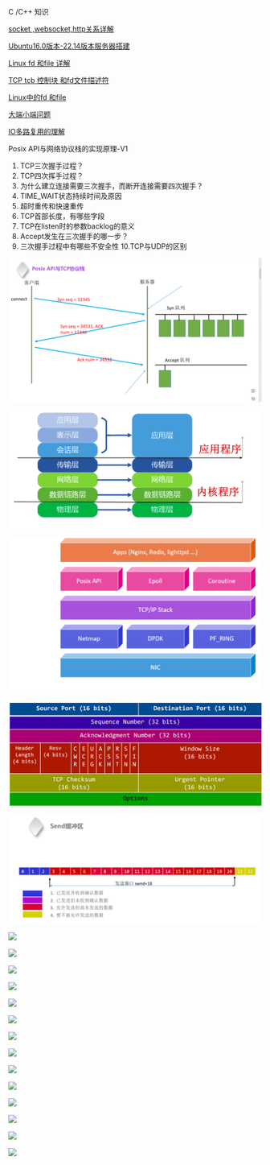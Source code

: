 C /C++  知识

[socket ,websocket,http关系详解](https://blog.csdn.net/qq_23232637/article/details/143312256?spm=1001.2014.3001.5501)

[Ubuntu16.0版本-22.14版本服务器搭建](https://blog.csdn.net/qq_23232637/article/details/143312234?spm=1001.2014.3001.5501)

 [Linux  fd 和file 详解](https://blog.csdn.net/qq_23232637/article/details/143312142?spm=1001.2014.3001.5501)

[TCP tcb 控制块 和fd文件描述符](https://blog.csdn.net/qq_23232637/article/details/143312186?spm=1001.2014.3001.5501) 

[Linux中的fd 和file](https://blog.csdn.net/qq_23232637/article/details/143312142?spm=1001.2014.3001.5501)

[大端小端问题  ](https://blog.csdn.net/qq_23232637/article/details/136120999?spm=1001.2014.3001.5501)

[IO多路复用的理解 ](https://blog.csdn.net/qq_23232637/article/details/135912540?spm=1001.2014.3001.5501)



Posix API与网络协议栈的实现原理-V1



1. TCP三次握手过程？
2. TCP四次挥手过程？
3. 为什么建立连接需要三次握手，而断开连接需要四次握手？
4. TIME_WAIT状态持续时间及原因
5. 超时重传和快速重传
6. TCP首部长度，有哪些字段
7. TCP在listen时的参数backlog的意义
8. Accept发生在三次握手的哪一步？
9. 三次握手过程中有哪些不安全性
   10.TCP与UDP的区别

   

![](img/posix-net-V1/1.png)

![](img/posix-net-V1/2.png)

![](img/posix-net-V1/3.png)

![](img/posix-net-V1/4.png)

![](img/posix-net-V1/5.png)

![](/Users/roc/Desktop/posix-api/img/posix-net-V1/6.png)

![](/Users/roc/Desktop/posix-api/img/posix-net-V1/7.png)

![](/Users/roc/Desktop/posix-api/img/posix-net-V1/8.png)

![](/Users/roc/Desktop/posix-api/img/posix-net-V1/9.png)

![](/Users/roc/Desktop/posix-api/img/posix-net-V1/10.png)

![](/Users/roc/Desktop/posix-api/img/posix-net-V1/11.png)

![](/Users/roc/Desktop/posix-api/img/posix-net-V1/12.png)

![](/Users/roc/Desktop/posix-api/img/posix-net-V1/13.png)

![](/Users/roc/Desktop/posix-api/img/posix-net-V1/14.png)

![](/Users/roc/Desktop/posix-api/img/posix-net-V1/15.png)

![](/Users/roc/Desktop/posix-api/img/posix-net-V1/15.png)

![](/Users/roc/Desktop/posix-api/img/posix-net-V1/16.png)

![](/Users/roc/Desktop/posix-api/img/posix-net-V1/17.png)

![](/Users/roc/Desktop/posix-api/img/posix-net-V1/18.png)
